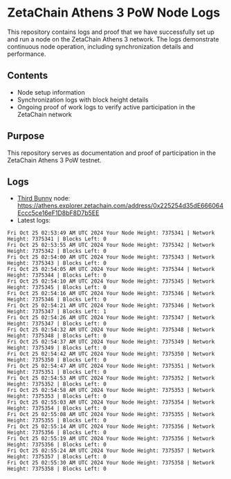 # ZetaChain Athens 3 PoW Node Logs
This repository contains logs and proof that we have successfully set up and run a node on the ZetaChain Athens 3 network. The logs demonstrate continuous node operation, including synchronization details and performance.

## Contents
- Node setup information
- Synchronization logs with block height details
- Ongoing proof of work logs to verify active participation in the ZetaChain network

## Purpose
This repository serves as documentation and proof of participation in the ZetaChain Athens 3 PoW testnet.

## Logs

- [Third Bunny](https://thirdbunny.xyz/) node: https://athens.explorer.zetachain.com/address/0x225254d35dE666064Eccc5ce16eF1D8bF8D7b5EE
- Latest logs:
```
Fri Oct 25 02:53:49 AM UTC 2024 Your Node Height: 7375341 | Network Height: 7375341 | Blocks Left: 0
Fri Oct 25 02:53:55 AM UTC 2024 Your Node Height: 7375342 | Network Height: 7375342 | Blocks Left: 0
Fri Oct 25 02:54:00 AM UTC 2024 Your Node Height: 7375343 | Network Height: 7375343 | Blocks Left: 0
Fri Oct 25 02:54:05 AM UTC 2024 Your Node Height: 7375344 | Network Height: 7375344 | Blocks Left: 0
Fri Oct 25 02:54:10 AM UTC 2024 Your Node Height: 7375345 | Network Height: 7375345 | Blocks Left: 0
Fri Oct 25 02:54:16 AM UTC 2024 Your Node Height: 7375346 | Network Height: 7375346 | Blocks Left: 0
Fri Oct 25 02:54:21 AM UTC 2024 Your Node Height: 7375346 | Network Height: 7375347 | Blocks Left: 1
Fri Oct 25 02:54:26 AM UTC 2024 Your Node Height: 7375347 | Network Height: 7375347 | Blocks Left: 0
Fri Oct 25 02:54:32 AM UTC 2024 Your Node Height: 7375348 | Network Height: 7375348 | Blocks Left: 0
Fri Oct 25 02:54:37 AM UTC 2024 Your Node Height: 7375349 | Network Height: 7375349 | Blocks Left: 0
Fri Oct 25 02:54:42 AM UTC 2024 Your Node Height: 7375350 | Network Height: 7375350 | Blocks Left: 0
Fri Oct 25 02:54:47 AM UTC 2024 Your Node Height: 7375351 | Network Height: 7375351 | Blocks Left: 0
Fri Oct 25 02:54:53 AM UTC 2024 Your Node Height: 7375352 | Network Height: 7375352 | Blocks Left: 0
Fri Oct 25 02:54:58 AM UTC 2024 Your Node Height: 7375353 | Network Height: 7375353 | Blocks Left: 0
Fri Oct 25 02:55:03 AM UTC 2024 Your Node Height: 7375354 | Network Height: 7375354 | Blocks Left: 0
Fri Oct 25 02:55:08 AM UTC 2024 Your Node Height: 7375355 | Network Height: 7375355 | Blocks Left: 0
Fri Oct 25 02:55:14 AM UTC 2024 Your Node Height: 7375356 | Network Height: 7375356 | Blocks Left: 0
Fri Oct 25 02:55:19 AM UTC 2024 Your Node Height: 7375356 | Network Height: 7375356 | Blocks Left: 0
Fri Oct 25 02:55:24 AM UTC 2024 Your Node Height: 7375357 | Network Height: 7375357 | Blocks Left: 0
Fri Oct 25 02:55:30 AM UTC 2024 Your Node Height: 7375358 | Network Height: 7375358 | Blocks Left: 0
```

